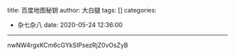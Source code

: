 title: 百度地图秘钥
author: 大白腿
tags: []
categories:
  - 杂七杂八
date: 2020-05-24 12:36:00
---
nwNW4rgxKCm6cGYkSIPsezRjZ0vOsZyB